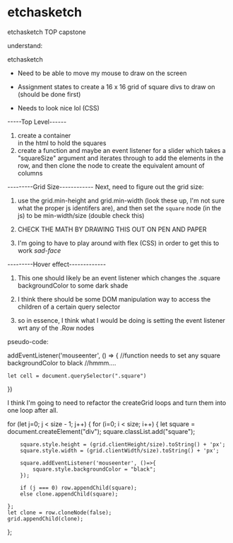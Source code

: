 # etchasketch
etchasketch TOP capstone


understand:

etchasketch
- Need to be able to move my mouse to draw on the screen
- Assignment states to create a 16 x 16 grid of square divs to draw on (should be done first)

- Needs to look nice lol (CSS)


-----Top Level------
1. create a container <div> in the html to hold the squares
2. create a function and maybe an event listener for a slider which takes a "squareSize" argument and iterates through to add the elements in the row, and then clone the node to create the equivalent amount of columns



---------Grid Size------------
Next, need to figure out the grid size:

1. use the grid.min-height and grid.min-width (look these up, I'm not sure what the proper js identifers are), and then set the `square` node (in the js) to be min-width/size (double check this)

2. CHECK THE MATH BY DRAWING THIS OUT ON PEN AND PAPER

3. I'm going to have to play around with flex (CSS) in order to get this to work *sad-face*



---------Hover effect-------------
1. This one should likely be an event listener which changes the .square backgroundColor to some dark shade

2. I think there should be some DOM manipulation way to access the children of a certain query selector

3. so in essence, I think what I would be doing is setting the event listener wrt any of the .Row nodes



pseudo-code:

addEventListener('mouseenter', () => {
    //function needs to set any square backgroundColor to black
    //hmmm....

    let cell = document.querySelector(".square")
})




I think I'm going to need to refactor the createGrid loops and turn them into one loop after all.

for (let j=0; j < size - 1; j++) {
    for (i=0; i < size; i++) {
        let square = document.createElement("div");
        square.classList.add("square");

        square.style.height = (grid.clientHeight/size).toString() + 'px';
        square.style.width = (grid.clientWidth/size).toString() + 'px';
        
        square.addEventListener('mouseenter', ()=>{
            square.style.backgroundColor = "black";
        });
        
        if (j === 0) row.appendChild(square);
        else clone.appendChild(square);
        
    };
    let clone = row.cloneNode(false);
    grid.appendChild(clone);
};


